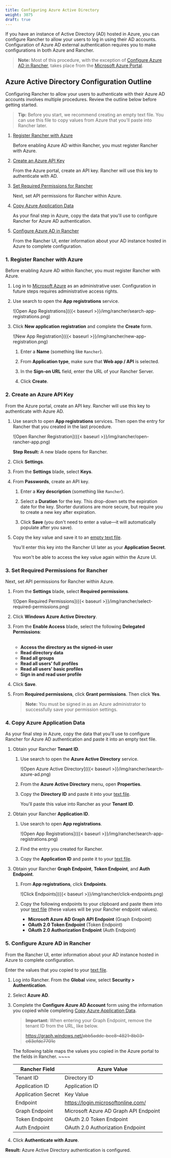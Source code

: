 ```yaml
---
title: Configuring Azure Active Directory
weight: 3075
draft: true
---
```


If you have an instance of Active Directory (AD) hosted in Azure, you can configure Rancher to allow your users to log in using their AD accounts. Configuration of Azure AD external authentication requires you to make configurations in both Azure and Rancher.

>**Note:** Most of this procedure, with the exception of [Configure Azure AD in Rancher](#configure-azure-ad-in-rancher), takes place from the [Microsoft Azure Portal](https://portal.azure.com/).

## Azure Active Directory Configuration Outline

Configuring Rancher to allow your users to authenticate with their Azure AD accounts involves multiple procedures. Review the outline below before getting started.

<a id="tip"></a>

>**Tip:** Before you start, we recommend creating an empty text file. You can use this file to copy values from Azure that you'll paste into Rancher later. 

1. [Register Rancher with Azure](#1-register-rancher-with-azure)

    Before enabling Azure AD within Rancher, you must register Rancher with Azure.

1. [Create an Azure API Key](#2-create-an-azure-api-key)

    From the Azure portal, create an API key. Rancher will use this key to authenticate with AD.

1. [Set Required Permissions for Rancher](#3-set-required-permissions-for-rancher)

    Next, set API permissions for Rancher within Azure.

1. [Copy Azure Application Data](#4-copy-azure-application-data)

    As your final step in Azure, copy the data that you'll use to configure Rancher for Azure AD authentication.

1. [Configure Azure AD in Rancher](#5-configure-azure-ad-in-rancher)

    From the Rancher UI, enter information about your AD instance hosted in Azure to complete configuration.

### 1. Register Rancher with Azure

Before enabling Azure AD within Rancher, you must register Rancher with Azure.

1. Log in to [Microsoft Azure](https://portal.azure.com/) as an administrative user. Configuration in future steps requires administrative access rights.

1. Use search to open the **App registrations** service.

    ![Open App Registrations]({{< baseurl >}}/img/rancher/search-app-registrations.png)

1. Click **New application registration** and complete the **Create** form.

    ![New App Registration]({{< baseurl >}}/img/rancher/new-app-registration.png)

    1. Enter a **Name** (something like `Rancher`).

    1. From **Application type**, make sure that **Web app / API** is selected.

    1. In the **Sign-on URL** field, enter the URL of your Rancher Server.
    
    1. Click **Create**.

### 2. Create an Azure API Key

From the Azure portal, create an API key. Rancher will use this key to authenticate with Azure AD.

1. Use search to open **App registrations** services. Then open the entry for Rancher that you created in the last procedure.

     ![Open Rancher Registration]({{< baseurl >}}/img/rancher/open-rancher-app.png)

    **Step Result:** A new blade opens for Rancher.

1. Click **Settings**.

1. From the **Settings** blade, select **Keys**.

1. From **Passwords**, create an API key.

    1. Enter a **Key description** (something like `Rancher`).

    1. Select a **Duration** for the key. This drop-down sets the expiration date for the key. Shorter durations are more secure, but require you to create a new key after expiration.

    1. Click **Save** (you don't need to enter a value—it will automatically populate after you save).
<a id="secret"></a>

1.  Copy the key value and save it to an [empty text file](#tip).

    You'll enter this key into the Rancher UI later as your **Application Secret**.

    You won't be able to access the key value again within the Azure UI.

### 3. Set Required Permissions for Rancher

Next, set API permissions for Rancher within Azure.

1. From the **Settings** blade, select **Required permissions**.

    ![Open Required Permissions]({{< baseurl >}}/img/rancher/select-required-permissions.png)

1. Click **Windows Azure Active Directory**.

1. From the **Enable Access** blade, select the following **Delegated Permissions**:
    <br/>
    <br/>
    - **Access the directory as the signed-in user**
    - **Read directory data**
    - **Read all groups**
    - **Read all users' full profiles**
    - **Read all users' basic profiles**
    - **Sign in and read user profile**

1. Click **Save**.

1. From **Required permissions**, click **Grant permissions**. Then click **Yes**.

    >**Note:** You must be signed in as an Azure administrator to successfully save your permission settings.


### 4. Copy Azure Application Data

As your final step in Azure, copy the data that you'll use to configure Rancher for Azure AD authentication and paste it into an empty text file.

1. Obtain your Rancher **Tenant ID**.

    1. Use search to open the **Azure Active Directory** service.

         ![Open Azure Active Directory]({{< baseurl >}}/img/rancher/search-azure-ad.png)
    
    1. From the **Azure Active Directory** menu, open **Properties**.
    
    2. Copy the **Directory ID** and paste it into your [text file](#tip).
    
        You'll paste this value into Rancher as your **Tenant ID**.

1. Obtain your Rancher **Application ID**.
    
    1. Use search to open **App registrations**.

         ![Open App Registrations]({{< baseurl >}}/img/rancher/search-app-registrations.png)
    
    1. Find the entry you created for Rancher.
    
    1. Copy the **Application ID** and paste it to your [text file](#tip).

1. Obtain your Rancher **Graph Endpoint**, **Token Endpoint**, and **Auth Endpoint**.
    
    1. From **App registrations**, click **Endpoints**.

        ![Click Endpoints]({{< baseurl >}}/img/rancher/click-endpoints.png)
    
    2. Copy the following endpoints to your clipboard and paste them into your [text file](#tip) (these values will be your Rancher endpoint values).

        - **Microsoft Azure AD Graph API Endpoint** (Graph Endpoint)
        - **OAuth 2.0 Token Endpoint** (Token Endpoint)
        - **OAuth 2.0 Authorization Endpoint** (Auth Endpoint)

### 5. Configure Azure AD in Rancher

From the Rancher UI, enter information about your AD instance hosted in Azure to complete configuration.

Enter the values that you copied to your [text file](#tip).

1. Log into Rancher. From the **Global** view, select **Security > Authentication**.

1. Select **Azure AD**.

1. Complete the **Configure Azure AD Account** form using the information you copied while completing [Copy Azure Application Data](#4-copy-azure-application-data).

    >**Important:** When entering your Graph Endpoint, remove the tenant ID from the URL, like below.
    >
    >https://graph.windows.net/<del>abb5adde-bee8-4821-8b03-e63efdc7701c</del>

    The following table maps the values you copied in the Azure portal to the fields in Rancher. ~~~~

    Rancher Field | Azure Value
    ---------|----------
    Tenant ID | Directory ID
    Application ID | Application ID
    Application Secret | Key Value
    Endpoint | https://login.microsoftonline.com/
    Graph Endpoint | Microsoft Azure AD Graph API Endpoint
    Token Endpoint | OAuth 2.0 Token Endpoint
    Auth Endpoint | OAuth 2.0 Authorization Endpoint

1. Click **Authenticate with Azure**.

**Result:** Azure Active Directory authentication is configured.
